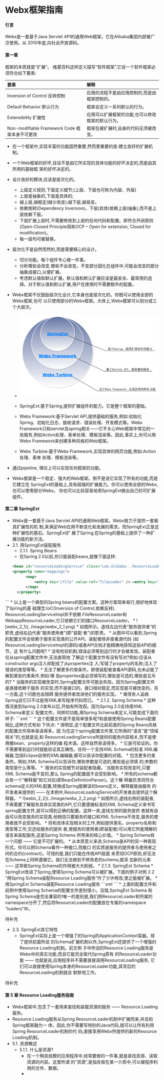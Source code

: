 # Webx框架指南
#### 引言
Webx是一套基于Java Servlet API的通用Web框架。它在Alibaba集团内部被广泛使用。从 2010年底,向社会开放源码。

#### 第一章

框架的本质就是“扩展”。
维基百科这样定义描写“软件框架”,它说一个软件框架必须符合如下要素:

| 要素 | 解释 |
|:-- |:-- |
| Inversion of Control 反转控制 | 应用的流程不是由应用控制的,而是由框架控制的。 |
|Default Behavior 默认行为 | 框架会定义一系列默认的行为。 |
| Extensibility 扩展性 | 应用可以扩展框架的功能,也可以修改框架的默认行为。|
| Non-modifiable Framework Code 框架本身不可更改 | 框架在被扩展时,自身的代码无须被改变。 |
  
* 在一个框架中,实现丰富的功能固然重要,然而更重要的是:建立良好的扩展机制。
* 一个Web框架的好坏,往往不是由它所实现的具体功能的好坏决定的,而是由其所用的基础框 架的好坏决定的。
* 设计良好的模块,应该是层次化的。
  * 上层定义规则,下层定义细节;(上层、下层也可称为内层、外层)
  * 上层是抽象的,下层是具体的;
  * 越上层,越稳定(越少改变);越下层,越易变。
  * 依赖倒转(Dependency Inversion)。下层(具体)依赖上层(抽象),而不是上层依赖下层。
  * 下层扩展上层时,不需要修改到上层的任何代码和配置。即符合开闭原则(Open-Closed Principle简称OCP – Open for extension, Closed for modification)。
  * 每一层均可被替换。
* 层次化不是自然而然的,而是需要精心的设计。
  * 切分功能。每个组件专心做一件事。
  * 分析哪些会改变,哪些不会改变。不变部分固化在组件中,可能会改变的部分抽象成接口,以便扩展。
  * 考虑默认值和默认扩展。默认值和默认扩展应该是最安全、最常用的选择。对于默认值和默认扩展,用户在使用时不需要额外的配置。

* Webx框架不仅鼓励层次化设计,它本身也是层次化的。你既可以使用全部的Webx框架,也可 以只使用部分的Webx框架。大体上,Webx框架可以划分成三个大层次。
    * ![webx_2_1](../image/webx_1_2.png)

  * SpringExt:基于Spring,提供扩展组件的能力。它是整个框架的基础。
  * Webx Framework:基于Servlet API,提供基础的服务,例如:初始化Spring、初始化日志、接收请求、错误处理、开发模式等。Webx Framework只和servlet及spring相关——它不关心Web框架中常见的一些服务,例如Action处理、表单处理、模板渲染等。因此,事实上,你可以用Webx Framework来创建多种风格的Web框架。
  * Webx Turbine:基于Webx Framework,实现具体的网页功能,例如:Action处理、表单 处理、模板渲染等。

* 通过pipeline, 理论上可以实现任何框架的功能。
* Webx框架是一个稳定、强大的Web框架。倒不是说它实现了所有的功能,而是它建立在 SpringExt的基础上,具有超强的扩展能力。你可以使用全部的Webx,也可以使用部分Webx。 你也可以比较容易地用SpringExt做出自己的可扩展组件。
#### 第二章 SpringExt
* Webx是一套基于Java Servlet API的通用Web框架。Webx致力于提供一套极具扩展性的机 制,来满足Web应用不断变化和发展的需求。而SpringExt正是这种扩展性的基石。SpringExt扩 展了Spring,在Spring的基础上提供了一种扩展功能的新方法。
* 2.1. 用SpringExt装配服务
  * 2.1.1. Spring Beans
  * 在Spring 2.0以前,你只能装配beans,就像下面这样:
  ```xml
  <bean id="resourceLoadingService" class="com.alibaba...ResourceLoadingServiceImpl">
  <property name="mappings">
        <map>
            <entry key="/file" value-ref="fileLoader" /> <entry key="/webroot" value-ref="webappLoader" />
        </map>
    </property>
</bean>
<bean id="fileLoader" class="com.alibaba...FileResourceLoader"> <property name="basedir" value="${user.home}" />
</bean>
<bean id="webappLoader" class=" com.alibaba...WebappResourceLoader" />
  ```
    * 以上是一个典型的Spring beans的配置方案。这种方案简单易行,很好地体现了Spring的基 础理念:IoC(Inversion of Control,依赖反转). ResourceLoadingServiceImpl并不依赖 FileResourceLoader和WebappResourceLoader,它只依赖它们的接口ResourceLoader。
    * ![webx_2_1](../image/webx_2_1.png)
    *  如图所示。虚线左边代表“服务提供者”的职责,虚线右边代表“服务使用者”(即“装配
     者”)的职责。
    * 从图中可以看到,Spring的配置文件会依赖于服务实现类的公开API。装配者除非查看源代码 (如ResourceLoadingServiceImpl的源码)或者API文档才能精确地获知这些API的细节。这 有什么问题呢?
      * 没有检验机制,错误必须等到运行时才会被发现。装配者仅从spring配置文件中,无法直观地 了解这个配置文件有没有写对?例如:应该从constructor args注入却配成了从properties注 入;写错了property的名称;注入了错误的类型等等。
      *  无法了解更多约束条件。即使装配者查看API源码,也未必能了解到某些约束条件,例如:哪 些properties是必须填写的,哪些是可选的,哪些是互斥的?
      *  当服务的实现被改变时,Spring配置文件可能会失败。因为Spring配置文件是直接依赖于服务 的实现,而不是接口的。接口相对稳定,而实现是可被改变的。另一方面,这个问题也会阻碍 服务提供者改进他们的服务实现。
      *  难怪有人诟病Spring说它只不过是用XML来写程序代码而已。
*  2.1.2. Spring Schema
  *  这种情况直到Spring 2.0发布以后,开始有所改观。因为Spring 2.0支持用XML Schema来定义 配置文件。同样的功能,用Spring Schema来定义,可能变成下面的样子:
      ```xml
    <resource-loading id="resourceLoadingService" xmlns="http://www.alibaba.com/schema/services/resource-loading">
<resource pattern="/file">
<file-loader basedir="${user.home}" />
</resource>
<resource pattern="/webroot">
        <webapp-loader />
    </resource>
</resource-loading>
      ```
  * 这个配置文件是不是简单很多呢?和直接使用Spring Beans配置相比,这种方式有如 下优点:
  * 很明显,这个配置文件比起前面的Spring Beans风格的配置文件简单易读得多。因 为在这个spring配置文件里,它所用的“语言”是“领域相关”的,也就是说,和 ResourceLoadingService所提供的服务内容相关,而不是使用像bean、property这样的编 程术语。这样自然易读得多。
  * 它是可验证的。你不需要等到运行时就能验证其正确性。任何一个支持XML Schema的标准 XML编辑器,包括Eclipse自带的XML编辑器,都可以告诉你配置的对错。
  * 包含更多约束条件。例如,XML Schema可以告诉你,哪些参数是可选的,哪些是必须填 的;参数的类型是什么等等。
  * `服务的实现细节对装配者隐藏。`当服务实现改变时,只要XML Schema是不变的,那么 Spring的配置就不会受到影响。
  * 所有的schema都会有一个“解释器”和它对应(即BeanDefinitionParser)。这个解 释器负责将符合schema定义的XML配置,转换成Spring能解读的beans定义。解释器是由服务 的开发者来提供的 —— 在本例中,ResourceLoadingService的开发者会提供这个解释器。
  * ![webx_2_2](../image/webx_2_2.png)
  * 如图所示,虚线右侧的装配者,不再需要了解服务具体实现类的API,它只要遵循标准的XML Schema定义来书写spring配置文件,就可以得到正确的配置。这样一来,虚线左侧的服务提供 者就有自由可以改变服务的实现类,他相信只要服务的接口和XML Schema不改变,服务的使 用者就不会受影响。
  * 将和具体实现相关的工作,例如提供类名、property名称和类型等工作,交还给服务的提供 者,使服务的使用者(即装配者)可以用它所能理解的语言来装配服务,这是Spring Schema 所带来的核心价值。
  * Spring Schema有一个问题 —— 它是不可扩展的。
  * 从本质意义来讲,Schema是API的另一种表现形式。你可以把Schema看作一种接口,而接口 的实质是服务的提供者与使用者之间的合约(contract)。可惜的是,我们只能在传统API层面 来贯彻OCP原则,却无法在Schema上同样遵循它。我们无法做到不修改老的schema,就添 加新的元素 —— 这导致Spring Schema的作用被大大削弱。
* 2.1.3. SpringExt Schema
  * SpringExt改进了Spring,使得Spring Schema可以被扩展。下面的例子对例 2.2 “用Spring Schema装配Resource Loading服务”作了少许修改,使之能被扩展。
  * 用SpringExt Schema装配Resource Loading服务
 ```xml
<resource-loading id="resourceLoadingService" xmlns="http://www.alibaba.com/schema/services"
xmlns:loaders="http://www.alibaba.com/schema/services/resource-loading/loaders"> <resource pattern="/file">
<loaders:file-loader basedir="${user.home}" /> </resource>
<resource pattern="/webroot"> <loaders:webapp-loader />
    </resource>
</resource-loading>
      ```
  * 上面的配置文件和前例中使用Spring Schema的配置文件差别很小。没错,SpringExt Schema 和Spring Schema是完全兼容的!唯一的差别是,我们把ResourceLoader和<resource- loading>所属的namespace分开了,然后将ResourceLoader的配置放在专属的namespace “loaders”中。

待补充



* 2.3. SpringExt其它特性
  * SpringExt实际上是一个增强了的Spring的ApplicationContext容器。除了提供前面所说 的Schema扩展机制以外,SpringExt还提供了一个增强的Resource Loading机制。前文例 子中所说的Resource Loading服务是Webx中的真实功能,而且它能完全取代Spring原有 的ResourceLoader功能 —— 也就是说,应用程序并不需要直接调用ResourceLoading服务, 它们可以直接使用Spring本身的ResourceLoader功能,其背后的ResourceLoading机制就会 默默地工作。


待补充

#### 第 5 章 Resource Loading服务指南
* Webx框架中,包含了一套用来查找和装载资源的服务 —— Resource Loading服务。
* Resource Loading服务从Spring ResourceLoader机制中扩展而来,并且和Spring框架融为一 体。因此,你不需要写特别的Java代码,就可以让所有利用Spring ResourceLoader机制的代 码,直接享用Webx所提供的新的Resource Loading机制。
* 5.1. 资源概述
  * 5.1.1. 什么是资源?
    * 在一个稍具规模的应用程序中,经常要做的一件事,就是查找资源、读取资源的内容。这里所谓 的“资源”,是指存放在某一介质中,可以被程序利用的文件、数据。
    * 


 





